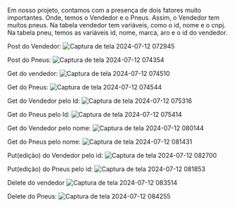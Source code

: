 Em nosso projeto, contamos com a presença de dois fatores muito importantes. Onde, temos o Vendedor e o Pneus.
Assim, o Vendedor tem muitos pneus. Na tabela vendedor tem variáveis, como o id, nome e o cnpj. Na tabela pneu, temos as variáveis id, nome, marca, aro e o id do vendedor.

Post do Vendedor:
![Captura de tela 2024-07-12 072945](https://github.com/user-attachments/assets/040991d8-be87-4634-ba14-4148d601c2b4)

Post do Pneus:
![Captura de tela 2024-07-12 074354](https://github.com/user-attachments/assets/3af0a98b-822d-4da0-8078-eb6ab50e4183)

Get do vendedor:
![Captura de tela 2024-07-12 074510](https://github.com/user-attachments/assets/5672131b-7a85-4142-9aa3-aade87382f6e)

Get do Pneus:
![Captura de tela 2024-07-12 074544](https://github.com/user-attachments/assets/4fb4fee3-b601-4b00-aea4-8bd76c9d0490)

Get do Vendedor pelo Id:
![Captura de tela 2024-07-12 075316](https://github.com/user-attachments/assets/f5660ed0-75b5-445e-a172-14bdf18ab0c7)

Get do Pneus pelo Id:
![Captura de tela 2024-07-12 075414](https://github.com/user-attachments/assets/907d02d1-5ef4-4c7c-b8a6-d983b8a0ef67)

Get do Vendedor pelo nome:
![Captura de tela 2024-07-12 080144](https://github.com/user-attachments/assets/2c47be9b-2ee7-4a0d-aee1-653a81b30109)

Get do Pneus pelo nome:
![Captura de tela 2024-07-12 081431](https://github.com/user-attachments/assets/3d273eb8-3d69-4e6f-99e9-6e3e2958ea7b)

Put(edição) do Vendedor pelo id:
![Captura de tela 2024-07-12 082700](https://github.com/user-attachments/assets/4b3cfb34-08f6-4e7c-9d66-64973e1c18ef)

Put(edição) do Pneus pelo id:
![Captura de tela 2024-07-12 081853](https://github.com/user-attachments/assets/3be13f1c-7967-4813-9368-7e8e7367fd5d)

Delete do vendedor
![Captura de tela 2024-07-12 083514](https://github.com/user-attachments/assets/ebfc3f75-d550-4589-aea0-0867ed774610)

Delete do Pneus: 
![Captura de tela 2024-07-12 084255](https://github.com/user-attachments/assets/ce53970b-0900-4936-9188-495cbe938a8e)

